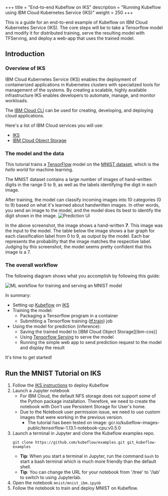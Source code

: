 +++
title = "End-to-end Kubeflow on IKS"
description = "Running Kubeflow using IBM Cloud Kubernetes Service (IKS)"
weight = 250
+++

This is a guide for an end-to-end example of Kubeflow on IBM Cloud Kubernetes Service (IKS). The core steps will be to take a Tensorflow model and modify it for distributed training, serve the resulting model with TFServing, and deploy a web-app that uses the trained model.

## Introduction
### Overview of IKS

IBM Cloud Kubernetes Service (IKS) enables the deployment of containerized applications in Kubernetes clusters with specialized tools for management of the systems. By creating a scalable, highly available infrastructure IKS enables developers to automate, manage, and monitor workloads. 

The [IBM Cloud CLI](https://cloud.ibm.com/docs/cli?topic=cloud-cli-getting-started) can be used for creating, developing, and deploying cloud applications.

Here's a list of IBM Cloud services you will use:
* [IKS][iks]
* [IBM Cloud Object Storage][ibm-cos]

### The model and the data

This tutorial trains a [TensorFlow][tensorflow] model on the
[MNIST dataset][mnist-data], which is the *hello world* for machine learning.

The MNIST dataset contains a large number of images of hand-written digits in
the range 0 to 9, as well as the labels identifying the digit in each image.

After training, the model can classify incoming images into 10 categories
(0 to 9) based on what it's learned about handwritten images. In other words,
you send an image to the model, and the model does its best to identify the
digit shown in the image.
<img src="/docs/images/gcp-e2e-ui-prediction.png"
    alt="Prediction UI"
    class="mt-3 mb-3 p-3 border border-info rounded">

In the above screenshot, the image shows a hand-written **7**. This image was
the input to the model. The table below the image shows a bar graph for each
classification label from 0 to 9, as output by the model. Each bar
represents the probability that the image matches the respective label.
Judging by this screenshot, the model seems pretty confident that this image
is a 7.

### The overall workflow

The following diagram shows what you accomplish by following this guide:

<img src="/docs/images/ibm-e2e-kubeflow.png" 
  alt="ML workflow for training and serving an MNIST model"
  class="mt-3 mb-3 border border-info rounded">

In summary:

* Setting up [Kubeflow][kubeflow] on [IKS][iks]
* Training the model:
  * Packaging a Tensorflow program in a container
  * Submitting a Tensorflow training ([tf.train][tf-train]) job
* Using the model for prediction (inference):
  * Saving the trained model to [IBM Cloud Object Storage][ibm-cos)]
  * Using [Tensorflow Serving][tf-serving] to serve the model
  * Running the simple web app to send prediction request to the model and display the result

It's time to get started!

## Run the MNIST Tutorial on IKS

1. Follow the [IKS instructions](/docs/ibm/install-kubeflow) to deploy Kubeflow
2. Launch a Jupyter notebook
    * For IBM Cloud, the default NFS storage does not support some of the Python package installation. Therefore, we need to create the notebook with Don't use Persistent Storage for User's home.
    * Due to the Notebook user permission issue, we need to use custom images that were working in the previous version.
        * The tutorial has been tested on image: gcr.io/kubeflow-images-public/tensorflow-1.13.1-notebook-cpu:v0.5.0
3. Launch a terminal in Jupyter and clone the Kubeflow examples repo.
   ```
   git clone https://github.com/kubeflow/examples.git git_kubeflow-examples
   ```
   * **Tip**: When you start a terminal in Jupyter, run the command `bash` to start
      a bash terminal which is much more friendly than the default shell.
   * **Tip**: You can change the URL for your notebook from '/tree' to '/lab' to switch to using Jupyterlab.
4. Open the notebook `mnist/mnist_ibm.ipynb`
5. Follow the notebook to train and deploy MNIST on Kubeflow.
  

[kubernetes]: https://kubernetes.io/
[kubeflow]: https://www.kubeflow.org/
[iks]: https://www.ibm.com/cloud/container-service/
[ibm-cos]: https://www.ibm.com/cloud/object-storage
[mnist-data]: http://yann.lecun.com/exdb/mnist/index.html
[tensorflow]: https://www.tensorflow.org/
[tf-train]: https://www.tensorflow.org/api_guides/python/train
[tf-serving]: https://www.tensorflow.org/serving/
